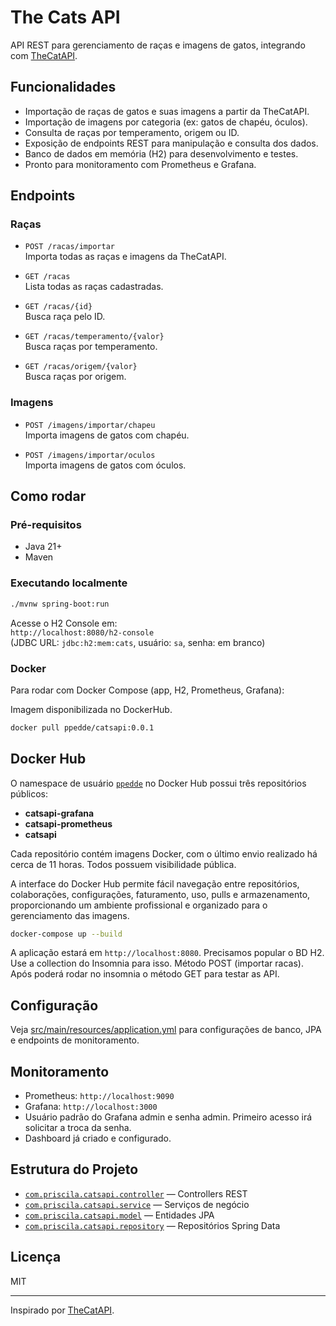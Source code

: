 # The Cats API

API REST para gerenciamento de raças e imagens de gatos, integrando com [TheCatAPI](https://thecatapi.com/).

## Funcionalidades

- Importação de raças de gatos e suas imagens a partir da TheCatAPI.
- Importação de imagens por categoria (ex: gatos de chapéu, óculos).
- Consulta de raças por temperamento, origem ou ID.
- Exposição de endpoints REST para manipulação e consulta dos dados.
- Banco de dados em memória (H2) para desenvolvimento e testes.
- Pronto para monitoramento com Prometheus e Grafana.

## Endpoints

### Raças

- `POST /racas/importar`  
  Importa todas as raças e imagens da TheCatAPI.

- `GET /racas`  
  Lista todas as raças cadastradas.

- `GET /racas/{id}`  
  Busca raça pelo ID.

- `GET /racas/temperamento/{valor}`  
  Busca raças por temperamento.

- `GET /racas/origem/{valor}`  
  Busca raças por origem.

### Imagens

- `POST /imagens/importar/chapeu`  
  Importa imagens de gatos com chapéu.

- `POST /imagens/importar/oculos`  
  Importa imagens de gatos com óculos.

## Como rodar

### Pré-requisitos

- Java 21+
- Maven

### Executando localmente

```sh
./mvnw spring-boot:run
```

Acesse o H2 Console em:  
`http://localhost:8080/h2-console`  
(JDBC URL: `jdbc:h2:mem:cats`, usuário: `sa`, senha: em branco)

### Docker

Para rodar com Docker Compose (app, H2, Prometheus, Grafana):

Imagem disponibilizada no DockerHub.

```sh
docker pull ppedde/catsapi:0.0.1
```

## Docker Hub

O namespace de usuário [`ppedde`](https://hub.docker.com/u/ppedde) no Docker Hub possui três repositórios públicos:

- **catsapi-grafana**
- **catsapi-prometheus**
- **catsapi**

Cada repositório contém imagens Docker, com o último envio realizado há cerca de 11 horas. Todos possuem visibilidade pública.

A interface do Docker Hub permite fácil navegação entre repositórios, colaborações, configurações, faturamento, uso, pulls e armazenamento, proporcionando um ambiente profissional e organizado para o gerenciamento das imagens.

```sh
docker-compose up --build
```

A aplicação estará em `http://localhost:8080`. 
Precisamos popular o BD H2. Use a collection do Insomnia para isso. Método POST (importar racas).
Após poderá rodar no insomnia o método GET para testar as API.

## Configuração

Veja [src/main/resources/application.yml](src/main/resources/application.yml) para configurações de banco, JPA e endpoints de monitoramento.

## Monitoramento

- Prometheus: `http://localhost:9090`
- Grafana: `http://localhost:3000`
- Usuário padrão do Grafana admin e senha admin. Primeiro acesso irá solicitar a troca da senha.
- Dashboard já criado e configurado.

## Estrutura do Projeto

- [`com.priscila.catsapi.controller`](src/main/java/com/priscila/catsapi/controller) — Controllers REST
- [`com.priscila.catsapi.service`](src/main/java/com/priscila/catsapi/service) — Serviços de negócio
- [`com.priscila.catsapi.model`](src/main/java/com/priscila/catsapi/model) — Entidades JPA
- [`com.priscila.catsapi.repository`](src/main/java/com/priscila/catsapi/repository) — Repositórios Spring Data

## Licença

MIT

---
Inspirado por [TheCatAPI](https://thecatapi.com/).
